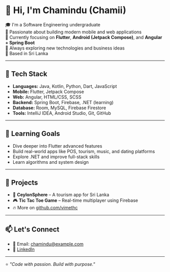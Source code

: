 # 👋 Hi, I'm Chamindu (Chamii)

🎓 I'm a Software Engineering undergraduate  
💼 Passionate about building modern mobile and web applications  
📱 Currently focusing on **Flutter**, **Android (Jetpack Compose)**, and **Angular + Spring Boot**  
🚀 Always exploring new technologies and business ideas  
📍 Based in Sri Lanka  

---

## 🔧 Tech Stack

- **Languages:** Java, Kotlin, Python, Dart, JavaScript  
- **Mobile:** Flutter, Jetpack Compose  
- **Web:** Angular, HTML/CSS, SCSS  
- **Backend:** Spring Boot, Firebase, .NET (learning)  
- **Database:** Room, MySQL, Firebase Firestore  
- **Tools:** IntelliJ IDEA, Android Studio, Git, GitHub  

---

## 🧠 Learning Goals

- Dive deeper into Flutter advanced features  
- Build real-world apps like POS, tourism, music, and dating platforms  
- Explore .NET and improve full-stack skills  
- Learn algorithms and system design  

---

## 📌 Projects

- 🚗 **CeylonSphere** – A tourism app for Sri Lanka  
- 🎮 **Tic Tac Toe Game** – Real-time multiplayer using Firebase  
- 🔥 More on [github.com/vimethc](https://github.com/vimethc)

---

## 📫 Let's Connect

- 📧 Email: chamindu@example.com  
- 💼 [LinkedIn](https://www.linkedin.com/in/your-link)  

---

⭐️ _"Code with passion. Build with purpose."_  
